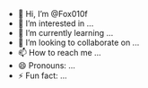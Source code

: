 - 👋 Hi, I’m @Fox010f
- 👀 I’m interested in ...
- 🌱 I’m currently learning ...
- 💞️ I’m looking to collaborate on ...
- 📫 How to reach me ...
- 😄 Pronouns: ...
- ⚡ Fun fact: ...

<!---
Fox010f/Fox010f is a ✨ special ✨ repository because its `README.md` (this file) appears on your GitHub profile.
You can click the Preview link to take a look at your changes.
--->
